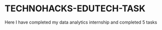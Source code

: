 # TECHNOHACKS-EDUTECH-TASK
Here I have completed my data analytics internship and completed 5 tasks
